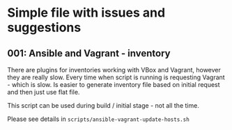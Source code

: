 # Simple file with issues and suggestions

## 001: Ansible and Vagrant - inventory

There are plugins for inventories working with VBox and Vagrant, however they are really
slow. Every time when script is running is requesting Vagrant - which is slow.
Is easier to generate inventory file based on initial request and then just use flat file.

This script can be used during build / initial stage - not all the time.

Please see details in `scripts/ansible-vagrant-update-hosts.sh`

